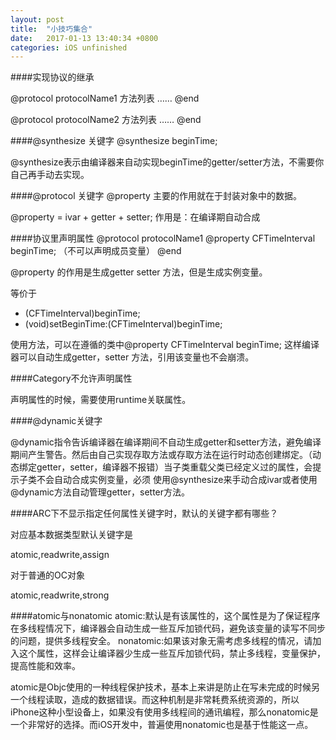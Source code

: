 ```yaml
---
layout: post
title:  "小技巧集合"
date:   2017-01-13 13:40:34 +0800
categories: iOS unfinished
---
```


####实现协议的继承

@protocol protocolName1 <NSObject>
方法列表
……
@end

@protocol protocolName2 <protocolName1>
方法列表
……
@end

####@synthesize 关键字
@synthesize beginTime;

@synthesize表示由编译器来自动实现beginTime的getter/setter方法，不需要你自己再手动去实现。

####@protocol 关键字
@property 主要的作用就在于封装对象中的数据。

@property = ivar + getter + setter;
作用是：在编译期自动合成

####协议里声明属性
@protocol protocolName1 <NSObject>
@property CFTimeInterval beginTime;
（不可以声明成员变量）
@end

@property 的作用是生成getter setter 方法，但是生成实例变量。

等价于

- (CFTimeInterval)beginTime;
- (void)setBeginTime:(CFTimeInterval)beginTime;

使用方法，可以在遵循的类中@property CFTimeInterval beginTime;
这样编译器可以自动生成getter，setter 方法，引用该变量也不会崩溃。


####Category不允许声明属性

声明属性的时候，需要使用runtime关联属性。

####@dynamic关键字

@dynamic指令告诉编译器在编译期间不自动生成getter和setter方法，避免编译期间产生警告。然后由自己实现存取方法或存取方法在运行时动态创建绑定。（动态绑定getter，setter，编译器不报错）当子类重载父类已经定义过的属性，会提示子类不会自动合成实例变量，必须 使用@synthesize来手动合成ivar或者使用@dynamic方法自动管理getter，setter方法。

####ARC下不显示指定任何属性关键字时，默认的关键字都有哪些？

对应基本数据类型默认关键字是

atomic,readwrite,assign

对于普通的OC对象

atomic,readwrite,strong

####atomic与nonatomic
atomic:默认是有该属性的，这个属性是为了保证程序在多线程情况下，编译器会自动生成一些互斥加锁代码，避免该变量的读写不同步的问题，提供多线程安全。
nonatomic:如果该对象无需考虑多线程的情况，请加入这个属性，这样会让编译器少生成一些互斥加锁代码，禁止多线程，变量保护，提高性能和效率。

atomic是Objc使用的一种线程保护技术，基本上来讲是防止在写未完成的时候另一个线程读取，造成的数据错误。而这种机制是非常耗费系统资源的，所以iPhone这种小型设备上，如果没有使用多线程间的通讯编程，那么nonatomic是一个非常好的选择。而iOS开发中，普遍使用nonatomic也是基于性能这一点。

